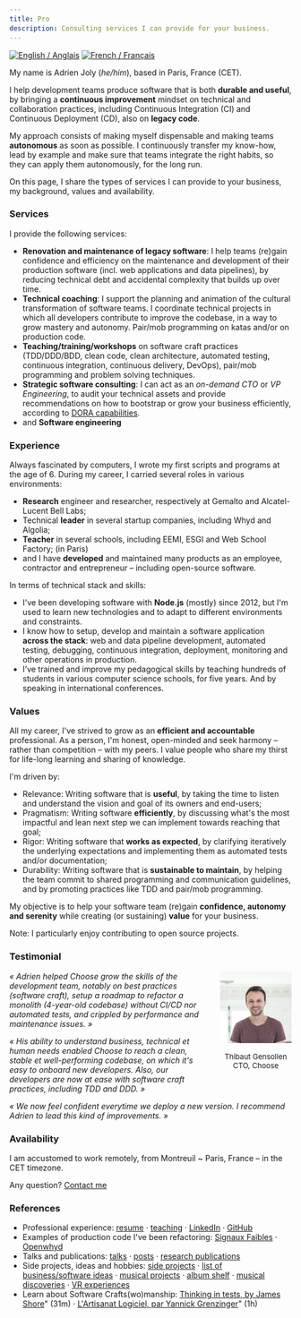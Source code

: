 ```yaml
---
title: Pro
description: Consulting services I can provide for your business.
---
```


<div class="language-flags">
  <a href="/pro/" class="active"><img alt="English / Anglais" id="lang-en" src="/img/lang-en.png"></a>
  <a href="/pro/fr"><img alt="French / Français" id="lang-fr" src="/img/lang-fr.png"></a>
</div>

<!--
tl;dr (500 characters)
As a Software Craft consultant, I help startup companies:
- develop their web backend and/or data integration pipeline, by applying TDD/DDD/BDD methodologies and pair/mob programming.
- industrialize and modernize production software by reducing their technical debt, in order to increase their robustness, performance and/or improve the efficiency of development.
- grow and align the practices of their members, to make sure that they can work efficiently and that the codebase stays clean.
-->

My name is Adrien Joly (_he/him_), based in Paris, France (CET).

I help development teams produce software that is both **durable and useful**, by bringing a **continuous improvement** mindset on technical and collaboration practices, including Continuous Integration (CI) and Continuous Deployment (CD), also on **legacy code**.

My approach consists of making myself dispensable and making teams **autonomous** as soon as possible. I continuously transfer my know-how, lead by example and make sure that teams integrate the right habits, so they can apply them autonomously, for the long run. 

On this page, I share the types of services I can provide to your business, my background, values and availability.

### Services

I provide the following services:

- **Renovation and maintenance of legacy software**: I help teams (re)gain confidence and efficiency on the maintenance and development of their production software (incl. web applications and data pipelines), by reducing technical debt and accidental complexity that builds up over time.
- **Technical coaching**: I support the planning and animation of the cultural transformation of software teams. I coordinate technical projects in which all developers contribute to improve the codebase, in a way to grow mastery and autonomy. Pair/mob programming on katas and/or on production code.
- **Teaching/training/workshops** on software craft practices (TDD/DDD/BDD, clean code, clean architecture, automated testing, continuous integration, continuous delivery, DevOps), pair/mob programming and problem solving techniques.
- **Strategic software consulting**: I can act as an _on-demand CTO_ or _VP Engineering_, to audit your technical assets and provide recommendations on how to bootstrap or grow your business efficiently, according to [DORA capabilities](https://dora.dev/devops-capabilities/).
- and **Software engineering**

### Experience

Always fascinated by computers, I wrote my first scripts and programs at the age of 6. During my career, I carried several roles in various environments:

- **Research** engineer and researcher, respectively at Gemalto and Alcatel-Lucent Bell Labs;
- Technical **leader** in several startup companies, including Whyd and Algolia;
- **Teacher** in several schools, including EEMI, ESGI and Web School Factory; (in Paris)
- and I have **developed** and maintained many products as an employee, contractor and entrepreneur – including open-source software.

In terms of technical stack and skills:

- I've been developing software with **Node.js** (mostly) since 2012, but I'm used to learn new technologies and to adapt to different environments and constraints.
- I know how to setup, develop and maintain a software application **across the stack**: web and data pipeline development, automated testing, debugging, continuous integration, deployment, monitoring and other operations in production.
- I’ve trained and improve my pedagogical skills by teaching hundreds of students in various computer science schools, for five years. And by speaking in international conferences.

### Values

All my career, I've strived to grow as an **efficient and accountable** professional. As a person, I'm honest, open-minded and seek harmony – rather than competition – with my peers. I value people who share my thirst for life-long learning and sharing of knowledge.

I'm driven by:

- Relevance: Writing software that is **useful**, by taking the time to listen and understand the vision and goal of its owners and end-users;
- Pragmatism: Writing software **efficiently**, by discussing what's the most impactful and lean next step we can implement towards reaching that goal;
- Rigor: Writing software that **works as expected**, by clarifying iteratively the underlying expectations and implementing them as automated tests and/or documentation;
- Durability: Writing software that is **sustainable to maintain**, by helping the team commit to shared programming and communication guidelines, and by promoting practices like TDD and pair/mob programming.

My objective is to help your software team (re)gain **confidence, autonomy and serenity** while creating (or sustaining) **value** for your business.

Note: I particularly enjoy contributing to open source projects.

### Testimonial

<div style="float: right; width: 128px; margin-left: 32px; text-align: center; font-size: small;">
  <img src="/pro/assets/thibaut_gensollen.jpg">
  <p>Thibaut Gensollen<br>CTO, Choose</p>
</div>

_« Adrien helped Choose grow the skills of the development team, notably on best practices (software craft), setup a roadmap to refactor a monolith (4-year-old codebase) without CI/CD nor automated tests, and crippled by performance and maintenance issues. »_

_« His ability to understand business, technical et human needs enabled Choose to reach a clean, stable et well-performing codebase, on which it's easy to onboard new developers. Also, our developers are now at ease with software craft practices, including TDD and DDD. »_

_« We now feel confident everytime we deploy a new version. I recommend Adrien to lead this kind of improvements. »_

### Availability

I am accustomed to work remotely, from Montreuil ~ Paris, France – in the CET timezone.

Any question? [Contact me](mailto:contact@adrienjoly.com)

### References

- Professional experience: [resume](/resume) · [teaching](/teaching) · [LinkedIn](https://www.linkedin.com/in/adrienjoly/) · [GitHub](https://github.com/adrienjoly)
- Examples of production code I've been refactoring: [Signaux Faibles](https://github.com/signaux-faibles/opensignauxfaibles/pulls?q=is%3Apr+is%3Aclosed+author%3Aadrienjoly) · [Openwhyd](https://github.com/openwhyd/openwhyd/pulls?q=is%3Aclosed+author%3Aadrienjoly)
- Talks and publications: [talks](/talks) · [posts](/posts) · [research publications](https://scholar.google.fr/citations?user=BI3HXcsAAAAJ)
- Side projects, ideas and hobbies: [side projects](/prod) · [list of business/software ideas](/ideas) · [musical projects](/music) · [album shelf](https://adrienjoly.com/album-shelf) · [musical discoveries](https://openwhyd.org/adrien) · [VR experiences](/vr)
- Learn about Software Crafts(wo)manship: [Thinking in tests, by James Shore](https://www.youtube.com/watch?v=UOOuW5tqT8M)" (31m) · [L'Artisanat Logiciel, par Yannick Grenzinger](https://www.youtube.com/watch?v=FzIuAImNcis)" (1h)
